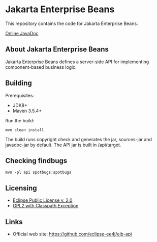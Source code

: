 # Jakarta Enterprise Beans

This repository contains the code for Jakarta Enterprise Beans.

[Online JavaDoc](https://javadoc.io/doc/jakarta.ejb/jakarta.ejb-api/)

## About Jakarta Enterprise Beans

Jakarta Enterprise Beans defines a server-side API for implementing component-based business logic.

## Building

Prerequisites:

* JDK8+
* Maven 3.5.4+

Run the build: 

`mvn clean install`

The build runs copyright check and generates the jar, sources-jar and javadoc-jar by default.
The API jar is built in /api/target.

## Checking findbugs

`mvn -pl api spotbugs:spotbugs`

## Licensing

- [Eclipse Public License v. 2.0](http://www.eclipse.org/legal/epl-2.0)
- [GPL2 with Classpath Exception](https://www.gnu.org/software/classpath/license.html)

## Links

- Official web site: https://github.com/eclipse-ee4j/ejb-api



